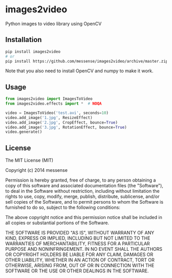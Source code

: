 images2video
=============

Python images to video library using OpenCV

## Installation

```bash
pip install images2video
# or
pip install https://github.com/messense/images2video/archive/master.zip
```

Note that you also need to install OpenCV and numpy to make it work.

## Usage

```python
from images2video import ImagesToVideo
from images2video.effects import *  # NOQA

video = ImagesToVideo('test.avi', seconds=10)
video.add_image('1.jpg', ResizeEffect)
video.add_image('2.jpg', CropEffect, bounce=True)
video.add_image('3.jpg', RotationEffect, bounce=True)
video.generate()
```

## License

The MIT License (MIT)

Copyright (c) 2014 messense

Permission is hereby granted, free of charge, to any person obtaining a copy
of this software and associated documentation files (the "Software"), to deal
in the Software without restriction, including without limitation the rights
to use, copy, modify, merge, publish, distribute, sublicense, and/or sell
copies of the Software, and to permit persons to whom the Software is
furnished to do so, subject to the following conditions:

The above copyright notice and this permission notice shall be included in all
copies or substantial portions of the Software.

THE SOFTWARE IS PROVIDED "AS IS", WITHOUT WARRANTY OF ANY KIND, EXPRESS OR
IMPLIED, INCLUDING BUT NOT LIMITED TO THE WARRANTIES OF MERCHANTABILITY,
FITNESS FOR A PARTICULAR PURPOSE AND NONINFRINGEMENT. IN NO EVENT SHALL THE
AUTHORS OR COPYRIGHT HOLDERS BE LIABLE FOR ANY CLAIM, DAMAGES OR OTHER
LIABILITY, WHETHER IN AN ACTION OF CONTRACT, TORT OR OTHERWISE, ARISING FROM,
OUT OF OR IN CONNECTION WITH THE SOFTWARE OR THE USE OR OTHER DEALINGS IN THE
SOFTWARE.
